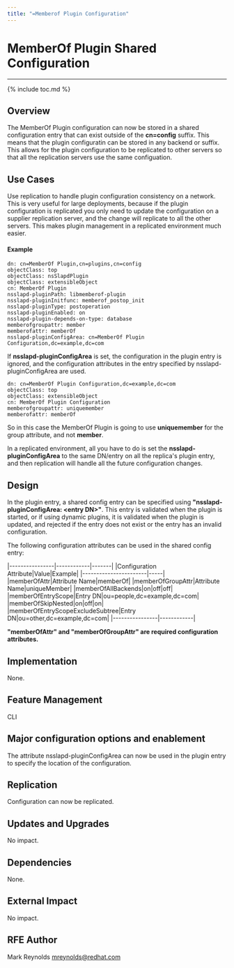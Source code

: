 ```yaml
---
title: "=Memberof Plugin Configuration"
---
```


# MemberOf Plugin Shared Configuration
--------------------------------------

{% include toc.md %}

Overview
--------

The MemberOf Plugin configuration can now be stored in a shared configuration entry that can exist outside of the **cn=config** suffix.  This means that the plugin configuratin can be stored in any backend or suffix.  This allows for the plugin configuration to be replicated to other servers so that all the replication servers use the same configuation. 

Use Cases
---------

Use replication to handle plugin configuration consistency on a network.  This is very useful for large deployments, because if the plugin configuration is replicated you only need to update the configuration on a supplier replication server, and the change will replicate to all the other servers.  This makes plugin management in a replicated environment much easier.


#### Example

    dn: cn=MemberOf Plugin,cn=plugins,cn=config
    objectClass: top
    objectClass: nsSlapdPlugin
    objectClass: extensibleObject
    cn: MemberOf Plugin
    nsslapd-pluginPath: libmemberof-plugin
    nsslapd-pluginInitfunc: memberof_postop_init
    nsslapd-pluginType: postoperation
    nsslapd-pluginEnabled: on
    nsslapd-plugin-depends-on-type: database
    memberofgroupattr: member
    memberofattr: memberOf
    nsslapd-pluginConfigArea: cn=MemberOf Plugin Configuration,dc=example,dc=com


If **nsslapd-pluginConfigArea** is set, the configuration in the plugin entry is ignored, and the configuration attributes in the entry specified by nsslapd-pluginConfigArea are used.

    dn: cn=MemberOf Plugin Configuration,dc=example,dc=com
    objectClass: top
    objectClass: extensibleObject
    cn: MemberOf Plugin Configuration
    memberofgroupattr: uniquemember
    memberofattr: memberOf

So in this case the MemberOf Plugin is going to use **uniquemember** for the group attribute, and not **member**.

In a replicated environment, all you have to do is set the **nsslapd-pluginConfigArea** to the same DN/entry on all the replica's plugin entry, and then replication will handle all the future configuration changes.

Design
------

In the plugin entry, a shared config entry can be specified using **"nsslapd-pluginConfigArea: \<entry DN\>"**. This entry is validated when the plugin is started, or if using dynamic plugins, it is validated when the plugin is updated, and rejected if the entry does not exist or the entry has an invalid configuration.

The following configuration attributes can be used in the shared config entry:

|----------------|------------|-------|
|Configuration Attribute|Value|Example|
|-----------------------|-----|
|memberOfAttr|Attribute Name|memberOf|
|memberOfGroupAttr|Attribute Name|uniqueMember|
|memberOfAllBackends|on\|off|off|
|memberOfEntryScope|Entry DN|ou=people,dc=example,dc=com|
|memberOfSkipNested|on\|off|on|
|memberOfEntryScopeExcludeSubtree|Entry DN|ou=other,dc=example,dc=com|
|----------------|------------|
    
**"memberOfAttr" and "memberOfGroupAttr" are required configuration attributes.**

Implementation
--------------

None.

Feature Management
------------------

CLI

Major configuration options and enablement
------------------------------------------

The attribute nsslapd-pluginConfigArea can now be used in the plugin entry to specify the location of the configuration.

Replication
-----------

Configuration can now be replicated.

Updates and Upgrades
--------------------

No impact.

Dependencies
------------

None.

External Impact
---------------

No impact.

RFE Author
----------

Mark Reynolds <mreynolds@redhat.com>

